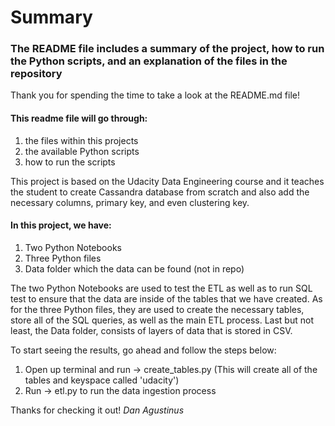 # Summary
### The README file includes a summary of the project, how to run the Python scripts, and an explanation of the files in the repository

Thank you for spending the time to take a look at the README.md file!

#### This readme file will go through:
1. the files within this projects
2. the available Python scripts
3. how to run the scripts
    
This project is based on the Udacity Data Engineering course and it teaches the student to create Cassandra database from scratch and also add the necessary columns, primary key, and even clustering key. 

#### In this project, we have:
1. Two Python Notebooks
2. Three Python files
3. Data folder which the data can be found (not in repo)
    
The two Python Notebooks are used to test the ETL as well as to run SQL test to ensure that the data are inside of the tables that we have created. As for the three Python files, they are used to create the necessary tables, store all of the SQL queries, as well as the main ETL process. Last but not least, the Data folder, consists of layers of data that is stored in CSV.

To start seeing the results, go ahead and follow the steps below:
1. Open up terminal and run -> create_tables.py (This will create all of the tables and keyspace called 'udacity')
2. Run -> etl.py to run the data ingestion process
    

Thanks for checking it out!
*Dan Agustinus*
